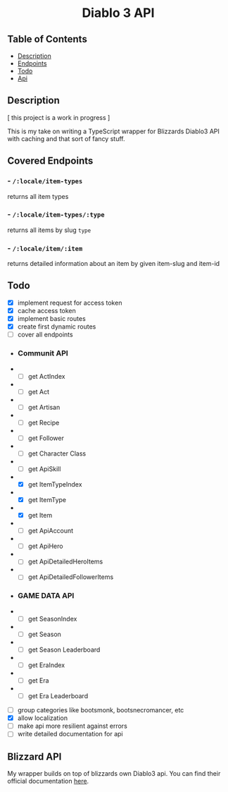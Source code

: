 <div align=center>
  <h1>Diablo 3 API</h1>
</div>

## Table of Contents
- [ Description ](#description)
- [ Endpoints ](#endpoints)
- [ Todo ](#todo)
- [ Api ](#blizzard)

<a name="description"></a>

## Description
[ this project is a work in progress ]

This is my take on writing a TypeScript wrapper for Blizzards Diablo3 API with caching and that sort of fancy stuff.

<a name="endpoints"></a>

## Covered Endpoints

### - `/:locale/item-types`
returns all item types

### - `/:locale/item-types/:type`
returns all items by slug `type`

### - `/:locale/item/:item`
returns detailed information about an item by given item-slug and item-id

<a name="todo"></a>

## Todo
- [x] implement request for access token
- [x] cache access token
- [x] implement basic routes
- [x] create first dynamic routes
- [ ] cover all endpoints
- ### Communit API
- - [ ] get ActIndex
- - [ ] get Act
- - [ ] get Artisan
- - [ ] get Recipe
- - [ ] get Follower
- - [ ] get Character Class
- - [ ] get ApiSkill
- - [x] get ItemTypeIndex
- - [x] get ItemType
- - [x] get Item
- - [ ] get ApiAccount
- - [ ] get ApiHero
- - [ ] get ApiDetailedHeroItems
- - [ ] get ApiDetailedFollowerItems
- ### GAME DATA API
- - [ ] get SeasonIndex
- - [ ] get Season
- - [ ] get Season Leaderboard
- - [ ] get EraIndex
- - [ ] get Era 
- - [ ] get Era Leaderboard
- [ ] group categories like bootsmonk, bootsnecromancer, etc
- [x] allow localization
- [ ] make api more resilient against errors
- [ ] write detailed documentation for api

<a name="blizzard"></a>

## Blizzard API
My wrapper builds on top of blizzards own Diablo3 api. You can find their official documentation [here](https://develop.battle.net/documentation/diablo-3/).